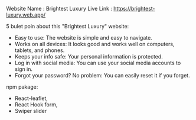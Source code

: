 Website Name : Brightest Luxury
Live Link : https://brightest-luxury.web.app/

5 bulet poin about this "Brightest Luxury" website:
- Easy to use: The website is simple and easy to navigate.
- Works on all devices: It looks good and works well on computers, tablets, and phones.
- Keeps your info safe: Your personal information is protected.
- Log in with social media: You can use your social media accounts to sign in.
- Forgot your password? No problem: You can easily reset it if you forget.

npm pakage:
- React-leaflet,
- React Hook form,
- Swiper slider
